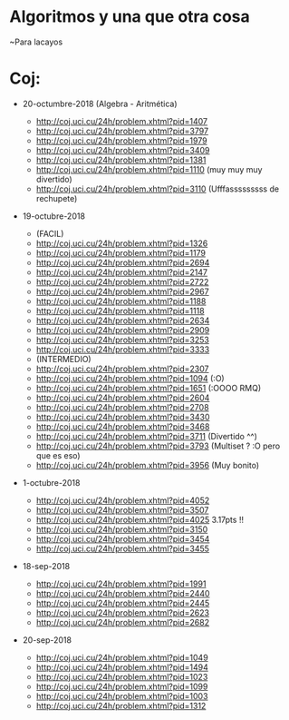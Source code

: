 # Algoritmos y una que otra cosa
~Para lacayos

# Coj:

- 20-octumbre-2018 (Algebra - Aritmética)
    - http://coj.uci.cu/24h/problem.xhtml?pid=1407
    - http://coj.uci.cu/24h/problem.xhtml?pid=3797
    - http://coj.uci.cu/24h/problem.xhtml?pid=1979
    - http://coj.uci.cu/24h/problem.xhtml?pid=3409
    - http://coj.uci.cu/24h/problem.xhtml?pid=1381
    - http://coj.uci.cu/24h/problem.xhtml?pid=1110 (muy muy muy divertido)
    - http://coj.uci.cu/24h/problem.xhtml?pid=3110 (Ufffasssssssss de rechupete)

- 19-octubre-2018
    - (FACIL)
    - http://coj.uci.cu/24h/problem.xhtml?pid=1326
    - http://coj.uci.cu/24h/problem.xhtml?pid=1179
    - http://coj.uci.cu/24h/problem.xhtml?pid=2694
    - http://coj.uci.cu/24h/problem.xhtml?pid=2147
    - http://coj.uci.cu/24h/problem.xhtml?pid=2722
    - http://coj.uci.cu/24h/problem.xhtml?pid=2967
    - http://coj.uci.cu/24h/problem.xhtml?pid=1188
    - http://coj.uci.cu/24h/problem.xhtml?pid=1118
    - http://coj.uci.cu/24h/problem.xhtml?pid=2634
    - http://coj.uci.cu/24h/problem.xhtml?pid=2909
    - http://coj.uci.cu/24h/problem.xhtml?pid=3253
    - http://coj.uci.cu/24h/problem.xhtml?pid=3333
    - (INTERMEDIO)
    - http://coj.uci.cu/24h/problem.xhtml?pid=2307
    - http://coj.uci.cu/24h/problem.xhtml?pid=1094 (:O)
    - http://coj.uci.cu/24h/problem.xhtml?pid=1651 (:OOOO RMQ)
    - http://coj.uci.cu/24h/problem.xhtml?pid=2604
    - http://coj.uci.cu/24h/problem.xhtml?pid=2708
    - http://coj.uci.cu/24h/problem.xhtml?pid=3430
    - http://coj.uci.cu/24h/problem.xhtml?pid=3468
    - http://coj.uci.cu/24h/problem.xhtml?pid=3711 (Divertido ^^)
    - http://coj.uci.cu/24h/problem.xhtml?pid=3793 (Multiset ? :O pero que es eso)
    - http://coj.uci.cu/24h/problem.xhtml?pid=3956 (Muy bonito)

- 1-octubre-2018
    - http://coj.uci.cu/24h/problem.xhtml?pid=4052
    - http://coj.uci.cu/24h/problem.xhtml?pid=3507
    - http://coj.uci.cu/24h/problem.xhtml?pid=4025 3.17pts !!
    - http://coj.uci.cu/24h/problem.xhtml?pid=3150
    - http://coj.uci.cu/24h/problem.xhtml?pid=3454
    - http://coj.uci.cu/24h/problem.xhtml?pid=3455
    
- 18-sep-2018

    - http://coj.uci.cu/24h/problem.xhtml?pid=1991
    - http://coj.uci.cu/24h/problem.xhtml?pid=2440
    - http://coj.uci.cu/24h/problem.xhtml?pid=2445
    - http://coj.uci.cu/24h/problem.xhtml?pid=2623
    - http://coj.uci.cu/24h/problem.xhtml?pid=2682

- 20-sep-2018

    - http://coj.uci.cu/24h/problem.xhtml?pid=1049
    - http://coj.uci.cu/24h/problem.xhtml?pid=1494
    - http://coj.uci.cu/24h/problem.xhtml?pid=1023
    - http://coj.uci.cu/24h/problem.xhtml?pid=1099
    - http://coj.uci.cu/24h/problem.xhtml?pid=1003
    - http://coj.uci.cu/24h/problem.xhtml?pid=1312

